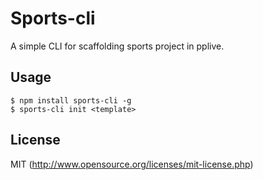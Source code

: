 # Sports-cli
A simple CLI for scaffolding sports project in pplive.

## Usage
```
$ npm install sports-cli -g
$ sports-cli init <template>

```

## License

MIT (http://www.opensource.org/licenses/mit-license.php)

